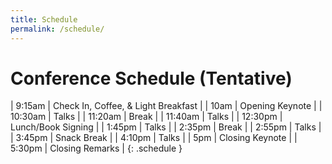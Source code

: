 ```yaml
---
title: Schedule
permalink: /schedule/
---
```


# Conference Schedule (Tentative)

| 9:15am    | Check In, Coffee, & Light Breakfast   |
| 10am      | Opening Keynote                       |
| 10:30am   | Talks                                 |
| 11:20am   | Break                                 |
| 11:40am   | Talks                                 |
| 12:30pm   | Lunch/Book Signing                    |
| 1:45pm    | Talks                                 |
| 2:35pm    | Break                                 |
| 2:55pm    | Talks                                 |
| 3:45pm    | Snack Break                           |
| 4:10pm    | Talks                                 |
| 5pm       | Closing Keynote                       |
| 5:30pm    | Closing Remarks                       |
{: .schedule }
